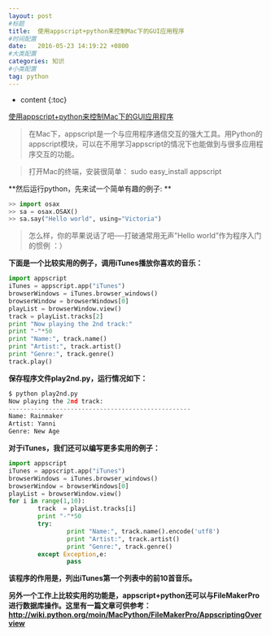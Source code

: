 ```yaml
---
layout: post
#标题
title:  使用appscript+python来控制Mac下的GUI应用程序
#时间配置
date:   2016-05-23 14:19:22 +0800
#大类配置
categories: 知识
#小类配置
tag: python
---
```


* content
{:toc}

<a href="http://willzh.iteye.com/blog/333051" target="_blank">使用appscript+python来控制Mac下的GUI应用程序</a><br>

> 在Mac下，appscript是一个与应用程序通信交互的强大工具。用Python的appscript模块，可以在不用学习appscript的情况下也能做到与很多应用程序交互的功能。 

> 打开Mac的终端，安装很简单： 
sudo easy_install appscript 

**然后运行python，先来试一个简单有趣的例子: **

```py
>> import osax  
>> sa = osax.OSAX()  
>> sa.say("Hello world", using="Victoria")  
```
 
> 怎么样，你的苹果说话了吧──打破通常用无声"Hello world”作为程序入门的惯例 ：） 

**下面是一个比较实用的例子，调用iTunes播放你喜欢的音乐：**

```py
import appscript
iTunes = appscript.app("iTunes")
browserWindows = iTunes.browser_windows()
browserWindow = browserWindows[0]
playList = browserWindow.view()
track = playList.tracks[2]
print "Now playing the 2nd track:"
print "-"*50
print "Name:", track.name()
print "Artist:", track.artist()
print "Genre:", track.genre()
track.play()
```
 
**保存程序文件play2nd.py，运行情况如下：**

```py
$ python play2nd.py 
Now playing the 2nd track:
--------------------------------------------------
Name: Rainmaker
Artist: Yanni
Genre: New Age
```
 
**对于iTunes，我们还可以编写更多实用的例子：**

```py
import appscript  
iTunes = appscript.app("iTunes")  
browserWindows = iTunes.browser_windows()  
browserWindow = browserWindows[0]  
playList = browserWindow.view()  
for i in range(1,10):  
        track  = playList.tracks[i]  
        print "-"*50  
        try:  
                print "Name:", track.name().encode('utf8')  
                print "Artist:", track.artist()  
                print "Genre:", track.genre()  
        except Exception,e:  
                pass  
```
 
**该程序的作用是，列出iTunes第一个列表中的前10首音乐。**

**另外一个工作上比较实用的功能是，appscript+python还可以与FileMakerPro进行数据库操作。这里有一篇文章可供参考： <a href="http://wiki.python.org/moin/MacPython/FileMakerPro/AppscriptingOverview" target="_blank">http://wiki.python.org/moin/MacPython/FileMakerPro/AppscriptingOverview</a><br>**